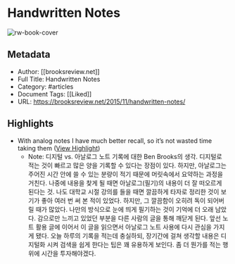 # Handwritten Notes

![rw-book-cover](https://readwise-assets.s3.amazonaws.com/static/images/article3.5c705a01b476.png)

## Metadata
- Author: [[brooksreview.net]]
- Full Title: Handwritten Notes
- Category: #articles
- Document Tags: [[Liked]] 
- URL: https://brooksreview.net/2015/11/handwritten-notes/

## Highlights
- With analog notes I have much better recall, so it’s not wasted time taking them ([View Highlight](https://instapaper.com/read/659116746/1886825))
    - Note: 디지털 vs. 아날로그 노트 기록에 대한 Ben Brooks의 생각. 디지털로 적는 것이 빠르고 많은 양을 기록할 수 있다는 장점이 있다. 하지만, 아날로그는 주어진 시간 안에 쓸 수 있는 분량이 적기 때문에 머릿속에서 요약하는 과정을 거친다. 나중에 내용을 찾게 될 때면 아날로그(필기)의 내용이 더 잘 떠오르게 된다는 것.
      나도 대학교 시절 강의를 들을 때면 깔끔하게 타자로 정리한 것이 보기가 좋아 여러 번 써 본 적이 있었다. 하지만, 그 깔끔함이 오히려 독이 되어버릴 때가 많았다. 나만의 방식으로 눈에 띄게 필기하는 것이 기억에 더 오래 남았다. 감으로만 느끼고 있었던 부분을 다른 사람의 글을 통해 깨닫게 된다.
      앞선 노트 활용 글에 이어서 이 글을 읽으면서 아날로그 노트 사용에 다시 관심을 가지게 됐다. 오늘 하루의 기록을 적는데 충실하되, 장기간에 걸쳐 생각할 내용은 디지털화 시켜 검색을 쉽게 한다는 팁은 꽤 유용하게 보인다. 좀 더 뭔가를 적는 행위에 시간을 투자해야겠다.
